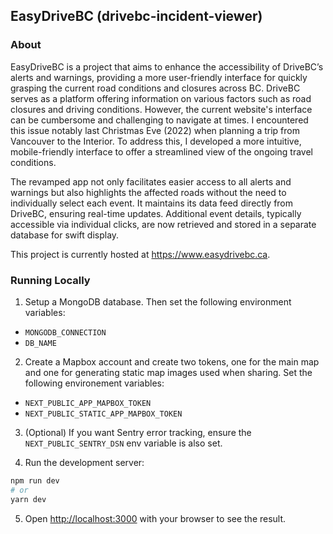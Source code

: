 ## EasyDriveBC (drivebc-incident-viewer)

### About

EasyDriveBC is a project that aims to enhance the accessibility of DriveBC’s alerts and warnings, providing a more user-friendly interface for quickly grasping the current road conditions and closures across BC. DriveBC serves as a platform offering information on various factors such as road closures and driving conditions. However, the current website's interface can be cumbersome and challenging to navigate at times. I encountered this issue notably last Christmas Eve (2022) when planning a trip from Vancouver to the Interior. To address this, I developed a more intuitive, mobile-friendly interface to offer a streamlined view of the ongoing travel conditions. 

The revamped app not only facilitates easier access to all alerts and warnings but also highlights the affected roads without the need to individually select each event. It maintains its data feed directly from DriveBC, ensuring real-time updates. Additional event details, typically accessible via individual clicks, are now retrieved and stored in a separate database for swift display.

This project is currently hosted at https://www.easydrivebc.ca.


### Running Locally

1. Setup a MongoDB database. Then set the following environment variables:
- `MONGODB_CONNECTION`
- `DB_NAME`

2. Create a Mapbox account and create two tokens, one for the main map and one for generating static map images used when sharing. Set the following environement variables:
- `NEXT_PUBLIC_APP_MAPBOX_TOKEN`
- `NEXT_PUBLIC_STATIC_APP_MAPBOX_TOKEN`

3. (Optional) If you want Sentry error tracking, ensure the `NEXT_PUBLIC_SENTRY_DSN` env variable is also set.

4. Run the development server:

```bash
npm run dev
# or
yarn dev
```

5. Open [http://localhost:3000](http://localhost:3000) with your browser to see the result.

